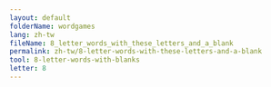 ```yaml
---
layout: default
folderName: wordgames
lang: zh-tw
fileName: 8_letter_words_with_these_letters_and_a_blank
permalink: zh-tw/8-letter-words-with-these-letters-and-a-blank
tool: 8-letter-words-with-blanks
letter: 8
---
```

